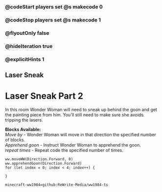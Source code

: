 ### @codeStart players set @s makecode 0
### @codeStop players set @s makecode 1

### @flyoutOnly false
### @hideIteration true
### @explicitHints 1

## Laser Sneak

# Laser Sneak Part 2
In this room Wonder Woman will need to sneak up behind the goon and get the painting piece from him. You'll still need to make sure she avoids tripping the lasers.

**Blocks Available:**  
*Move <direction> by <number>* - Wonder Woman will move in that direction the specified number of blocks.  
*Apprehend goon <direction>* - Instruct Wonder Woman to apprehend the goon.  
*repeat <number> times* - Repeat code the specified number of times.  

```ghost
ww.moveWW(Direction.Forward, 0)
ww.apprehendGoon(Direction.Forward)
for (let index = 0; index < 4; index++) {
    
}
```
```package
minecraft-ww1984=github:ReWrite-Media/ww1984-ts
```

